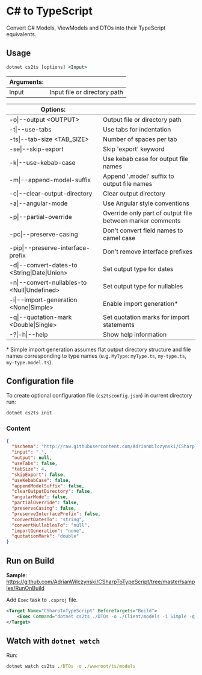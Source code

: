 # C# to TypeScript

Convert C# Models, ViewModels and DTOs into their TypeScript equivalents.

## Usage

```cmd
dotnet cs2ts [options] <Input>
```

| Arguments:                                         |                                                           |
|----------------------------------------------------|-----------------------------------------------------------|
| Input                                              | Input file or directory path                              |

| Options:                                           |                                                           |
|----------------------------------------------------|-----------------------------------------------------------|
| -o\|--output \<OUTPUT\>                            | Output file or directory path                             |
| -t\|--use-tabs                                     | Use tabs for indentation                                  |
| -ts\|--tab-size \<TAB_SIZE\>                       | Number of spaces per tab                                  |
| -se\|--skip-export                                 | Skip 'export' keyword                                     |
| -k\|--use-kebab-case                               | Use kebab case for output file names                      |
| -m\|--append-model-suffix                          | Append '.model' suffix to output file names               |
| -c\|--clear-output-directory                       | Clear output directory                                    |
| -a\|--angular-mode                                 | Use Angular style conventions                             |
| -p\|--partial-override                             | Override only part of output file between marker comments |
| -pc\|--preserve-casing                             | Don't convert field names to camel case                   |
| -pip\|--preserve-interface-prefix                  | Don't remove interface prefixes                           |
| -d\|--convert-dates-to \<String\|Date\|Union\>     | Set output type for dates                                 |
| -n\|--convert-nullables-to \<Null\|Undefined\>     | Set output type for nullables                             |
| -i\|--import-generation \<None\|Simple\>           | Enable import generation\*                                |
| -q\|--quotation-mark \<Double\|Single\>            | Set quotation marks for import statements                 |
| -?\|-h\|--help                                     | Show help information                                     |

\* Simple import generation assumes flat output directory structure and file names corresponding to type names (e.g. `MyType`: `myType.ts`, `my-type.ts`, `my-type.model.ts`).

## Configuration file

To create optional configuration file (`cs2tsconfig.json`) in current directory run:

```cmd
dotnet cs2ts init
```

### Content

```json
{
  "$schema": "http://raw.githubusercontent.com/AdrianWilczynski/CSharpToTypeScript/master/src/CSharpToTypeScript.CLITool/schemas/cs2tsconfig.json",
  "input": ".",
  "output": null,
  "useTabs": false,
  "tabSize": 4,
  "skipExport": false,
  "useKebabCase": false,
  "appendModelSuffix": false,
  "clearOutputDirectory": false,
  "angularMode": false,
  "partialOverride": false,
  "preserveCasing": false,
  "preserveInterfacePrefix": false,
  "convertDatesTo": "string",
  "convertNullablesTo": "null",
  "importGeneration": "none",
  "quotationMark": "double"
}
```

## Run on Build

**Sample**: https://github.com/AdrianWilczynski/CSharpToTypeScript/tree/master/samples/RunOnBuild

Add `Exec` task to `.csproj` file.

```xml
<Target Name="CSharpToTypeScript" BeforeTargets="Build">
    <Exec Command="dotnet cs2ts ./DTOs -o ./Client/models -i Simple -q Single -c" />
</Target>
```

## Watch with `dotnet watch`

Run:

```cmd
dotnet watch cs2ts ./DTOs -o ./wwwroot/ts/models
```